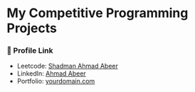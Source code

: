 # My Competitive Programming Projects
### 🔗 Profile Link

- Leetcode: [Shadman Ahmad Abeer](https://leetcode.com/u/SHADMAN_ABEER007/)
- LinkedIn: [Ahmad Abeer](https://www.linkedin.com/in/ahmad-abeer?utm_source=share&utm_campaign=share_via&utm_content=profile&utm_medium=ios_app)
- Portfolio: [yourdomain.com](https://yourdomain.com)
